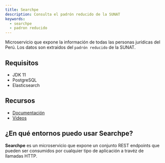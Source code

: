 ```yaml
---
title: Searchpe
description: Consulta el padrón reducido de la SUNAT
keywords:
  - searchpe
  - padron reducido
---
```


Microservicio que expone la información de todas las personas jurídicas del Perú. Los datos son extraidos del `padrón reducido` de la SUNAT.

## Requisitos

- JDK 11
- PostgreSQL
- Elasticsearch

## Recursos

- [Documentación](./searchpe/index.md)
- [Videos](https://www.youtube.com/playlist?list=PLnRgWcnYy6sbngfRRE6tZZEp1cSuu7AeV)

## ¿En qué entornos puedo usar Searchpe?

**Searchpe** es un microservicio que expone un conjunto REST endpoints que pueden ser consumidos por cualquier tipo de aplicación a travéz de llamadas HTTP.
